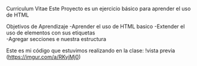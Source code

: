 Curriculum Vitae
Este Proyecto es un ejercicio básico para aprender el uso de HTML 

Objetivos de Aprendizaje 
-Aprender el uso de HTML basico 
-Extender el uso de elementos con sus etiquetas  
-Agregar secciones e nuestra estructura 


Este es mi código que estuvimos realizando en la clase:
!vista previa (https://imgur.com/a/RKvjMj0)

